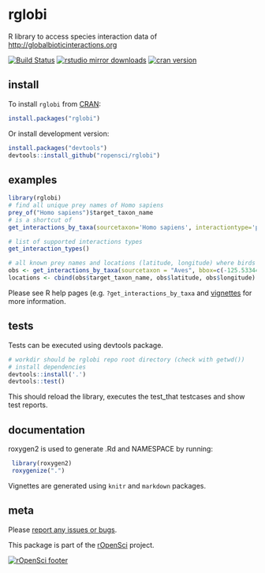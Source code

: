 
# rglobi 
R library to access species interaction data of http://globalbioticinteractions.org

[![Build Status](https://travis-ci.org/ropensci/rglobi.svg?branch=master)](https://travis-ci.org/ropensci/rglobi) [![rstudio mirror downloads](https://cranlogs.r-pkg.org/badges/rglobi?color=E664A4)](https://github.com/metacran/cranlogs.app) [![cran version](https://www.r-pkg.org/badges/version/rglobi)](https://CRAN.R-project.org/package=rglobi)

## install 
To install ```rglobi``` from [CRAN](https://CRAN.R-project.org/package=rglobi):
```R
install.packages("rglobi")
```

Or install development version:
```R
install.packages("devtools")
devtools::install_github("ropensci/rglobi")
```

## examples

```R
library(rglobi)
# find all unique prey names of Homo sapiens
prey_of("Homo sapiens")$target_taxon_name
# is a shortcut of
get_interactions_by_taxa(sourcetaxon='Homo sapiens', interactiontype='preysOn')$target_taxon_name

# list of supported interactions types
get_interaction_types()

# all known prey names and locations (latitude, longitude) where birds (Aves) preyed on rodents (Rodentia) in California
obs <- get_interactions_by_taxa(sourcetaxon = "Aves", bbox=c(-125.53344800000002,32.750323,-114.74487299999998,41.574361), targettaxon = "Rodentia", returnobservations=T)
locations <- cbind(obs$target_taxon_name, obs$latitude, obs$longitude)
```
Please see R help pages (e.g. ```?get_interactions_by_taxa``` and [vignettes](https://CRAN.R-project.org/package=rglobi) for more information.

## tests
Tests can be executed using devtools package.
```R
# workdir should be rglobi repo root directory (check with getwd())
# install dependencies 
devtools::install('.')
devtools::test()
```
This should reload the library, executes the test_that testcases and show test reports.

## documentation
roxygen2 is used to generate .Rd and NAMESPACE by running:
```R
 library(roxygen2)
 roxygenize(".")
```

Vignettes are generated using ```knitr``` and ```markdown``` packages.

## meta

Please [report any issues or bugs](https://github.com/ropensci/rglobi/issues).

This package is part of the [rOpenSci](http://ropensci.org/packages) project.

[![rOpenSci footer](https://ropensci.org/public_images/github_footer.png)](https://ropensci.org)
